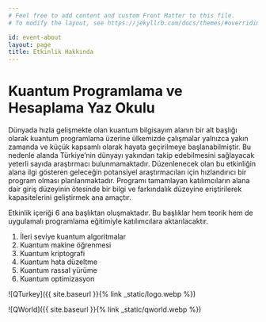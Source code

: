 ```yaml
---
# Feel free to add content and custom Front Matter to this file.
# To modify the layout, see https://jekyllrb.com/docs/themes/#overriding-theme-defaults

id: event-about
layout: page
title: Etkinlik Hakkında
---
```


# Kuantum Programlama ve Hesaplama Yaz Okulu

Dünyada hızla gelişmekte olan kuantum bilgisayım alanın bir alt başlığı olarak kuantum
programlama üzerine ülkemizde çalışmalar yalnızca yakın zamanda ve küçük kapsamlı olarak
hayata geçirilmeye başlanabilmiştir. Bu nedenle alanda Türkiye’nin dünyayı yakından takip
edebilmesini sağlayacak yeterli sayıda araştırmacı bulunmamaktadır. Düzenlenecek olan bu
etkinliğin alana ilgi gösteren geleceğin potansiyel araştırmacıları için hızlandırıcı bir program
olması planlanmaktadır. Programı tamamlayan katılımcıların alana dair giriş düzeyinin ötesinde
bir bilgi ve farkındalık düzeyine eriştirilerek kapasitelerini geliştirmek ana amaçtır.

Etkinlik içeriği 6 ana başlıktan oluşmaktadır. Bu başlıklar hem teorik hem de uygulamalı
programlama eğitimiyle katılımcılara aktarılacaktır.

1. İleri seviye kuantum algoritmalar
2. Kuantum makine öğrenmesi
3. Kuantum kriptografi
4. Kuantum hata düzeltme
5. Kuantum rassal yürüme
6. Kuantum optimizasyon

![QTurkey]({{ site.baseurl }}{% link _static/logo.webp %})

![QWorld]({{ site.baseurl }}{% link _static/qworld.webp %})
